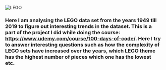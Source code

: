 
![LEGO](https://github.com/Dorcatz123/LEGO-dataset-analysis-using-pandas-and-matplotlib/assets/120886051/3dad27ea-6f40-4081-8521-fc5e6c7ad4cb)
### Here I am analysing the LEGO data set from the years 1949 till 2019 to figure out interesting trends in the dataset. This is a part of the project I did while doing the course: https://www.udemy.com/course/100-days-of-code/. Here I try to answer interesting questions such as how the complexity of LEGO sets have increased over the years, which LEGO theme has the highest number of pieces which one has the lowest etc.
